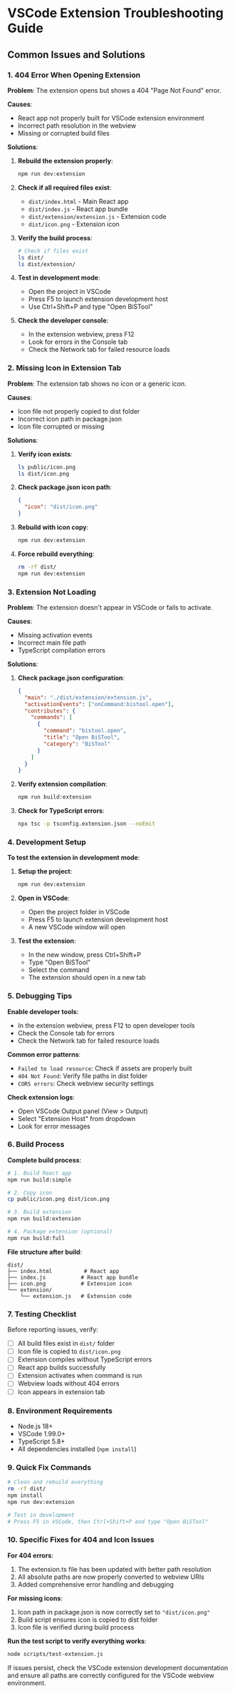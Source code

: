 # VSCode Extension Troubleshooting Guide

## Common Issues and Solutions

### 1. 404 Error When Opening Extension

**Problem**: The extension opens but shows a 404 "Page Not Found" error.

**Causes**:

- React app not properly built for VSCode extension environment
- Incorrect path resolution in the webview
- Missing or corrupted build files

**Solutions**:

1. **Rebuild the extension properly**:

   ```bash
   npm run dev:extension
   ```

2. **Check if all required files exist**:

   - `dist/index.html` - Main React app
   - `dist/index.js` - React app bundle
   - `dist/extension/extension.js` - Extension code
   - `dist/icon.png` - Extension icon

3. **Verify the build process**:

   ```bash
   # Check if files exist
   ls dist/
   ls dist/extension/
   ```

4. **Test in development mode**:

   - Open the project in VSCode
   - Press F5 to launch extension development host
   - Use Ctrl+Shift+P and type "Open BiSTool"

5. **Check the developer console**:
   - In the extension webview, press F12
   - Look for errors in the Console tab
   - Check the Network tab for failed resource loads

### 2. Missing Icon in Extension Tab

**Problem**: The extension tab shows no icon or a generic icon.

**Causes**:

- Icon file not properly copied to dist folder
- Incorrect icon path in package.json
- Icon file corrupted or missing

**Solutions**:

1. **Verify icon exists**:

   ```bash
   ls public/icon.png
   ls dist/icon.png
   ```

2. **Check package.json icon path**:

   ```json
   {
     "icon": "dist/icon.png"
   }
   ```

3. **Rebuild with icon copy**:

   ```bash
   npm run dev:extension
   ```

4. **Force rebuild everything**:
   ```bash
   rm -rf dist/
   npm run dev:extension
   ```

### 3. Extension Not Loading

**Problem**: The extension doesn't appear in VSCode or fails to activate.

**Causes**:

- Missing activation events
- Incorrect main file path
- TypeScript compilation errors

**Solutions**:

1. **Check package.json configuration**:

   ```json
   {
     "main": "./dist/extension/extension.js",
     "activationEvents": ["onCommand:bistool.open"],
     "contributes": {
       "commands": [
         {
           "command": "bistool.open",
           "title": "Open BiSTool",
           "category": "BiSTool"
         }
       ]
     }
   }
   ```

2. **Verify extension compilation**:

   ```bash
   npm run build:extension
   ```

3. **Check for TypeScript errors**:
   ```bash
   npx tsc -p tsconfig.extension.json --noEmit
   ```

### 4. Development Setup

**To test the extension in development mode**:

1. **Setup the project**:

   ```bash
   npm run dev:extension
   ```

2. **Open in VSCode**:

   - Open the project folder in VSCode
   - Press F5 to launch extension development host
   - A new VSCode window will open

3. **Test the extension**:
   - In the new window, press Ctrl+Shift+P
   - Type "Open BiSTool"
   - Select the command
   - The extension should open in a new tab

### 5. Debugging Tips

**Enable developer tools**:

- In the extension webview, press F12 to open developer tools
- Check the Console tab for errors
- Check the Network tab for failed resource loads

**Common error patterns**:

- `Failed to load resource`: Check if assets are properly built
- `404 Not Found`: Verify file paths in dist folder
- `CORS errors`: Check webview security settings

**Check extension logs**:

- Open VSCode Output panel (View > Output)
- Select "Extension Host" from dropdown
- Look for error messages

### 6. Build Process

**Complete build process**:

```bash
# 1. Build React app
npm run build:simple

# 2. Copy icon
cp public/icon.png dist/icon.png

# 3. Build extension
npm run build:extension

# 4. Package extension (optional)
npm run build:full
```

**File structure after build**:

```
dist/
├── index.html          # React app
├── index.js           # React app bundle
├── icon.png           # Extension icon
└── extension/
    └── extension.js   # Extension code
```

### 7. Testing Checklist

Before reporting issues, verify:

- [ ] All build files exist in `dist/` folder
- [ ] Icon file is copied to `dist/icon.png`
- [ ] Extension compiles without TypeScript errors
- [ ] React app builds successfully
- [ ] Extension activates when command is run
- [ ] Webview loads without 404 errors
- [ ] Icon appears in extension tab

### 8. Environment Requirements

- Node.js 18+
- VSCode 1.99.0+
- TypeScript 5.8+
- All dependencies installed (`npm install`)

### 9. Quick Fix Commands

```bash
# Clean and rebuild everything
rm -rf dist/
npm install
npm run dev:extension

# Test in development
# Press F5 in VSCode, then Ctrl+Shift+P and type "Open BiSTool"
```

### 10. Specific Fixes for 404 and Icon Issues

**For 404 errors**:

1. The extension.ts file has been updated with better path resolution
2. All absolute paths are now properly converted to webview URIs
3. Added comprehensive error handling and debugging

**For missing icons**:

1. Icon path in package.json is now correctly set to `"dist/icon.png"`
2. Build script ensures icon is copied to dist folder
3. Icon file is verified during build process

**Run the test script to verify everything works**:

```bash
node scripts/test-extension.js
```

If issues persist, check the VSCode extension development documentation and ensure all paths are correctly configured for the VSCode webview environment.
